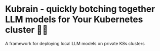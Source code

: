 # Kubrain - quickly botching together LLM models for Your Kubernetes cluster 🧠🔧

A framework for deploying local LLM models on private K8s clusters
